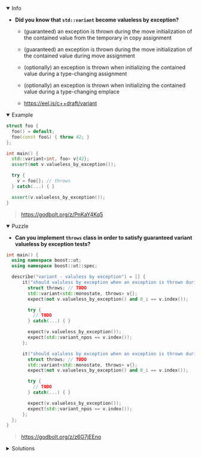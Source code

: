 <details open><summary>Info</summary><p>

* **Did you know that `std::variant` become valueless by exception?**

  * (guaranteed) an exception is thrown during the move initialization of the contained value from the temporary in copy assignment
  * (guaranteed) an exception is thrown during the move initialization of the contained value during move assignment
  * (optionally) an exception is thrown when initializing the contained value during a type-changing assignment
  * (optionally) an exception is thrown when initializing the contained value during a type-changing emplace

  *  https://eel.is/c++draft/variant

</p></details><details open><summary>Example</summary><p>

```cpp
struct foo {
  foo() = default;
  foo(const foo&) { throw 42; }
};

int main() {
  std::variant<int, foo> v{42};
  assert(not v.valueless_by_exception());

  try {
    v = foo{}; // throws
  } catch(...) { }

  assert(v.valueless_by_exception());
}
```

> https://godbolt.org/z/PnKaY4Kq5

</p></details><details open><summary>Puzzle</summary><p>

* **Can you implement `throws` class in order to satisfy guaranteed variant valueless by exception tests?**

```cpp
int main() {
  using namespace boost::ut;
  using namespace boost::ut::spec;

  describe("variant - valuless by exception") = [] {
      it("should valuless by exception when an exception is thrown during the move initialization of the contained value from the temporary in copy assignment") = [] {
        struct throws; // TODO
        std::variant<std::monostate, throws> v{};
        expect(not v.valueless_by_exception() and 0_i == v.index());

        try {
          // TODO
        } catch(...) { }

        expect(v.valueless_by_exception());
        expect(std::variant_npos == v.index());
      };

      it("should valuless by exception when an exception is thrown during the move initialization of the contained value during move assignment") = [] {
        struct throws; // TODO
        std::variant<std::monostate, throws> v{};
        expect(not v.valueless_by_exception() and 0_i == v.index());

        try {
          // TODO
        } catch(...) { }

        expect(v.valueless_by_exception());
        expect(std::variant_npos == v.index());
      };
  };
}
```

> https://godbolt.org/z/z6G7jEEno

</p></details><details><summary>Solutions</summary><p>
